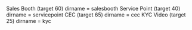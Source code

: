 Sales Booth (target 60) dirname = salesbooth
Service Point (target 40) dirname = servicepoint
CEC (target 65) dirname = cec
KYC Video (target 25) dirname = kyc